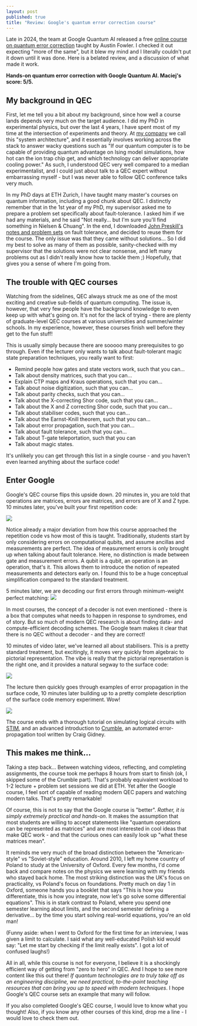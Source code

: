 ```yaml
---
layout: post
published: true
title: "Review: Google's quantum error correction course"
---
```


Late in 2024, the team at Google Quantum AI released a free [online course on quantum error correction](https://www.coursera.org/learn/quantum-error-correction) taught by Austin Fowler. I checked it out expecting "more of the same", but it blew my mind and I literally couldn't put it down until it was done. Here is a belated review, and a discussion of what made it work.

**Hands-on quantum error correction with Google Quantum AI. Maciej's score: 5/5.**

## My background in QEC

First, let me tell you a bit about my background, since how well a course lands depends very much on the target audience. I did my PhD in experimental physics, but over the last 4 years, I have spent most of my time at the intersection of experiments and theory. At [my company](https://oxionics.com) we call this "system architecture", and it essentially involves working across the stack to answer wacky questions such as "If our quantum computer is to be capable of providing quantum advantage on Ising model simulations, how hot can the ion trap chip get, and which technology can deliver appropriate cooling power." As such, I understood QEC very well compared to a median experimentalist, and I could just about talk to a QEC expert without embarrassing myself - but I was never able to follow QEC conference talks very much.

In my PhD days at ETH Zurich, I have taught many master's courses on quantum information, including a good chunk about QEC. I distinctly remember that in the 1st year of my PhD, my supervisor asked me to prepare a problem set specifically about fault-tolerance. I asked him if we had any materials, and he said "Not really... but I'm sure you'll find something in Nielsen & Chuang". In the end, I downloaded [John Preskill's notes and problem sets](https://www.preskill.caltech.edu/ph229/) on fault tolerance, and decided to reuse them for the course. The only issue was that they came without solutions... So I did my best to solve as many of them as possible, sanity-checked with my supervisor that the solutions were not clear nonsense, and left many problems out as I didn't really know how to tackle them ;) Hopefully, that gives you a sense of where I'm going from.

## The trouble with QEC courses

Watching from the sidelines, QEC always struck me as one of the most exciting and creative sub-fields of quantum computing. The issue is, however, that very few people have the background knowledge to even keep up with what's going on. It's not for the lack of trying - there are plenty of graduate-level QEC courses at various universities and summer/winter schools. In my experience, however, these courses finish well before they get to the fun stuff!

This is usually simply because there are sooooo many prerequisites to go through. Even if the lecturer only wants to talk about fault-tolerant magic state preparation techniques, you really want to first:
- Remind people how gates and state vectors work, such that you can...
- Talk about density matrices, such that you can...
- Explain CTP maps and Kraus operations, such that you can...
- Talk about noise digitization, such that you can...
- Talk about parity checks, such that you can...
- Talk about the X-correcting Shor code, such that you can...
- Talk about the X and Z correcting Shor code, such that you can...
- Talk about stabiliser codes, such that you can...
- Talk about the Earnst-Knill theorem, such that you can...
- Talk about error propagation, such that you can...
- Talk about fault tolerance, such that you can...
- Talk about T-gate teleportation, such that you can
- Talk about magic states.

It's unlikely you can get through this list in a single course - and you haven't even learned anything about the surface code!

## Enter Google

Google's QEC course flips this upside down. 20 minutes in, you are told that operations are matrices, errors are matrices, and errors are of X and Z type. 10 minutes later, you've built your first repetition code:

![](https://remnote-user-data.s3.amazonaws.com/HqjM2AtqLFtEtmtEWot5w2W7EtIpqI5HboqpooEdYz2vY0B0CzTb9Iqk4UygnfhtkU3sdrgUjgtEHBWBpcmp7UEjiMnsAT3JW0kh6imC4qrSmmJFbSHOjvQ6LdkDhVne.png)

Notice already a major deviation from how this course approached the repetition code vs how most of this is taught. Traditionally, students start by only considering errors on computational qubits, and assume ancillas and measurements are perfect. The idea of measurement errors is only brought up when talking about fault tolerance. Here, no distinction is made between gate and measurement errors. A qubit is a qubit, an operation is an operation, that's it. This allows them to introduce the notion of repeated measurements and detectors early on. I found this to be a huge conceptual simplification compared to the standard treatment.

5 minutes later, we are decoding our first errors through minimum-weight perfect matching:
![](https://remnote-user-data.s3.amazonaws.com/nBHdVPJVSpd834GfrL5j2eaHyQy20AORlC3oToYgSlphkDwkEwOZ1nbgUrGzh6NtH8i8mlJMpWdeul1MtZ__thsSV7NW3_z020AxxbXotFaygrIBWtSqf-fC_QC_qCxM.png)

In most courses, the concept of a decoder is not even mentioned - there is a box that computes what needs to happen in response to syndromes, end of story. But so much of modern QEC research is about finding data- and compute-efficient decoding schemes. The Google team makes it clear that there is no QEC without a decoder - and they are correct!

10 minutes of video later, we've learned all about stabilisers. This is a pretty standard treatment, but excitingly, it moves very quickly from algebraic to pictorial representation. The vibe is really that the pictorial representation is the right one, and it provides a natural segway to the surface code:

![](https://remnote-user-data.s3.amazonaws.com/0KFI3wQgw4x5uIOdTepSrE1zq6og-8eulxdviVkbySbH5gNJCD_ijSosyWu3zQHq1Oe03KXS6pX7gGNcQ056sPShjKB445mERcLH-kV_-Gp-DG8yXwQGF4k3P3z0Y04C.png)

The lecture then quickly goes through examples of error propagation in the surface code, 10 minutes later building up to a pretty complete description of the surface code memory experiment. Wow!

![](https://remnote-user-data.s3.amazonaws.com/KMp5_6sXz8HbbgpOwsJRTwfjH9ZzmM3RqnkC-6Tmsju0LdArmOgTbPLH4485ViW9kbhPKATwzI-wDrSM_JKNExSiTTpvlBHR4Y1l1RlHLWw5Usu7ldX89MHyoqbLlCvZ.png)

The course ends with a thorough tutorial on simulating logical circuits with [STIM](https://github.com/quantumlib/Stim), and an advanced introduction to [Crumble](https://algassert.com/crumble), an automated error-propagation tool written by Craig Gidney.

## This makes me think...

Taking a step back... Between watching videos, reflecting, and completing assignments, the course took me perhaps 8 hours from start to finish (ok, I skipped some of the Crumble part). That's probably equivalent workload to 1-2 lecture + problem set sessions we did at ETH. Yet after the Google course, I feel sort of capable of reading modern QEC papers and watching modern talks. That's pretty remarkable!

Of course, this is not to say that the Google course is "better". *Rather, it is simply extremely practical and hands-on*. It makes the assumption that most students are willing to accept statements like "quantum operations can be represented as matrices" and are most interested in cool ideas that make QEC work - and that the curious ones can easily look up "what these matrices mean".

It reminds me very much of the broad distinction between the "American-style" vs "Soviet-style" education. Around 2010, I left my home country of Poland to study at the University of Oxford. Every few months, I'd come back and compare notes on the physics we were learning with my friends who stayed back home. The most striking distinction was the UK's focus on practicality, vs Poland's focus on foundations. Pretty much on day 1 in Oxford, someone hands you a booklet that says "This is how you differentiate, this is how you integrate, now let's go solve some differential equations". This is in stark contrast to Poland, where you spend one semester learning about limits, and the second semester defining a derivative... by the time you start solving real-world equations, you're an old man!

(Funny aside: when I went to Oxford for the first time for an interview, I was given a limit to calculate. I said what any well-educated Polish kid would say: "Let me start by checking if the limit really exists". I got a lot of confused laughs!)

All in all, while this course is not for everyone, I believe it is a shockingly efficient way of getting from "zero to hero" in QEC. And I hope to see more content like this out there! *If quantum technologies are to truly take off as an engineering discipline, we need practical, to-the-point teaching resources that can bring you up to speed with modern techniques*. I hope Google's QEC course sets an example that many will follow.

If you also completed Google's QEC course, I would love to know what you thought! Also, if you know any other courses of this kind, drop me a line - I would love to check them out.